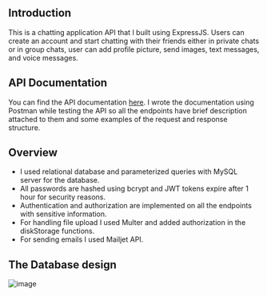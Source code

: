 ## Introduction
This is a chatting application API that I built using ExpressJS. Users can create an account and start chatting with their friends either in private chats or in group chats, user can add profile picture, send images, text messages, and voice messages.

## API Documentation
You can find the API documentation <a href="https://documenter.getpostman.com/view/33536415/2sA35K2gDw">here</a>. I wrote the documentation using Postman while testing the API so all the endpoints have brief description attached to them and some examples of the request and response structure.

## Overview
- I used relational database and parameterized queries with MySQL server for the database.
- All passwords are hashed using bcrypt and JWT tokens expire after 1 hour for security reasons.
- Authentication and authorization are implemented on all the endpoints with sensitive information.
- For handling file upload I used Multer and added authorization in the diskStorage functions.
- For sending emails I used Mailjet API.

## The Database design
![image](https://github.com/AliTarek99/Chat-app-using-nodejs/assets/120846112/1fe960be-5c2b-48c9-8872-96afa3948346)
